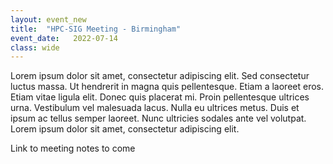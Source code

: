 ```yaml
---
layout: event_new
title:  "HPC-SIG Meeting - Birmingham"
event_date:   2022-07-14
class: wide
---
```


Lorem ipsum dolor sit amet, consectetur adipiscing elit. Sed consectetur luctus massa. Ut hendrerit in magna quis pellentesque. Etiam a laoreet eros. Etiam vitae ligula elit. Donec quis placerat mi. Proin pellentesque ultrices urna. Vestibulum vel malesuada lacus. Nulla eu ultrices metus. Duis et ipsum ac tellus semper laoreet. Nunc ultricies sodales ante vel volutpat. Lorem ipsum dolor sit amet, consectetur adipiscing elit.

Link to meeting notes to come
